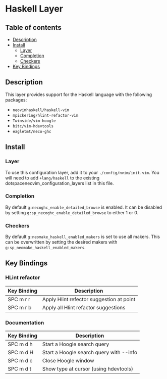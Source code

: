# Haskell Layer

## Table of contents

* [Description](#description)
* [Install](#install)
  * [Layer](#layer)
  * [Completion](#completion)
  * [Checkers](#checkers)
* [Key Bindings](#key-bindings)

## Description

This layer provides support for the Haskell language with the following packages:

* `neovimhaskell/haskell-vim`
* `mpickering/hlint-refactor-vim`
* `Twinside/vim-hoogle`
* `bitc/vim-hdevtools`
* `eagletmt/neco-ghc`

## Install

### Layer

To use this configuration layer, add it to your `./config/nvim/init.vim`. You will need to add `+lang/haskell` to the existing dotspaceneovim_configuration_layers list in this file.

### Completion

By default `g:necoghc_enable_detailed_browse` is enabled. It can be disabled by setting `g:sp_necoghc_enable_detailed_browse` to either 1 or 0.

### Checkers

By default `g:neomake_haskell_enabled_makers` is set to use all makers. This can be overwritten by setting the desired makers with `g:sp_neomake_haskell_enabled_makers`.

## Key Bindings

### HLint refactor

| Key Binding | Description                                                    |
|-------------|----------------------------------------------------------------|
| SPC m r r   | Apply Hlint refector suggestion at point                       |
| SPC m r b   | Apply all Hlint refactor suggestions                           |

### Documentation

| Key Binding | Description                                                    |
|-------------|----------------------------------------------------------------|
| SPC m d h   | Start a Hoogle search query                                    |
| SPC m d H   | Start a Hoogle search query with --info                        |
| SPC m d c   | Close Hoogle window                                            |
| SPC m d t   | Show type at cursor (using hdevtools)                          |

